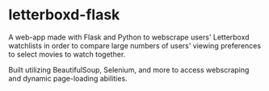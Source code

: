 # letterboxd-flask

A web-app made with Flask and Python to webscrape users' Letterboxd watchlists in order to compare large numbers of users' viewing preferences to select movies to watch together. 

Built utilizing BeautifulSoup, Selenium, and more to access webscraping and dynamic page-loading abilities. 
